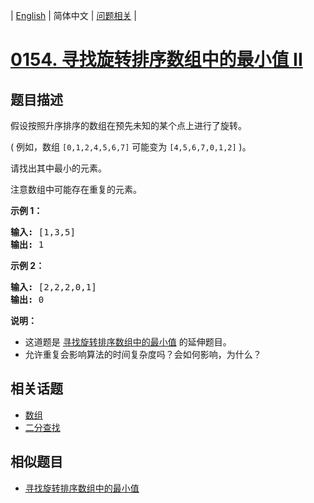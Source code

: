 
| [English](README_EN.md) | 简体中文 | [问题相关](QUESTION.md) |
# [0154. 寻找旋转排序数组中的最小值 II](https://leetcode-cn.com/problems/find-minimum-in-rotated-sorted-array-ii/)
## 题目描述
<p>假设按照升序排序的数组在预先未知的某个点上进行了旋转。</p>

<p>( 例如，数组&nbsp;<code>[0,1,2,4,5,6,7]</code> <strong> </strong>可能变为&nbsp;<code>[4,5,6,7,0,1,2]</code>&nbsp;)。</p>

<p>请找出其中最小的元素。</p>

<p>注意数组中可能存在重复的元素。</p>

<p><strong>示例 1：</strong></p>

<pre><strong>输入:</strong> [1,3,5]
<strong>输出:</strong> 1</pre>

<p><strong>示例&nbsp;2：</strong></p>

<pre><strong>输入:</strong> [2,2,2,0,1]
<strong>输出:</strong> 0</pre>

<p><strong>说明：</strong></p>

<ul>
	<li>这道题是&nbsp;<a href="https://leetcode-cn.com/problems/find-minimum-in-rotated-sorted-array/description/">寻找旋转排序数组中的最小值</a>&nbsp;的延伸题目。</li>
	<li>允许重复会影响算法的时间复杂度吗？会如何影响，为什么？</li>
</ul>

## 相关话题
- [数组](https://leetcode-cn.com/tag/array)
- [二分查找](https://leetcode-cn.com/tag/binary-search)
## 相似题目
- [寻找旋转排序数组中的最小值](../0153/README.md)

